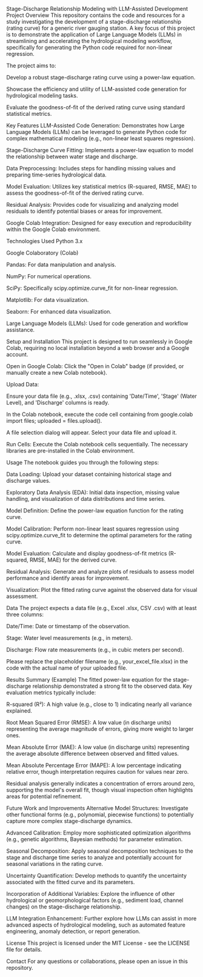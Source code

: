 Stage-Discharge Relationship Modeling with LLM-Assisted Development
Project Overview
This repository contains the code and resources for a study investigating the development of a stage-discharge relationship (rating curve) for a generic river gauging station. A key focus of this project is to demonstrate the application of Large Language Models (LLMs) in streamlining and accelerating the hydrological modeling workflow, specifically for generating the Python code required for non-linear regression.

The project aims to:

Develop a robust stage-discharge rating curve using a power-law equation.

Showcase the efficiency and utility of LLM-assisted code generation for hydrological modeling tasks.

Evaluate the goodness-of-fit of the derived rating curve using standard statistical metrics.

Key Features
LLM-Assisted Code Generation: Demonstrates how Large Language Models (LLMs) can be leveraged to generate Python code for complex mathematical modeling (e.g., non-linear least squares regression).

Stage-Discharge Curve Fitting: Implements a power-law equation to model the relationship between water stage and discharge.

Data Preprocessing: Includes steps for handling missing values and preparing time-series hydrological data.

Model Evaluation: Utilizes key statistical metrics (R-squared, RMSE, MAE) to assess the goodness-of-fit of the derived rating curve.

Residual Analysis: Provides code for visualizing and analyzing model residuals to identify potential biases or areas for improvement.

Google Colab Integration: Designed for easy execution and reproducibility within the Google Colab environment.

Technologies Used
Python 3.x

Google Colaboratory (Colab)

Pandas: For data manipulation and analysis.

NumPy: For numerical operations.

SciPy: Specifically scipy.optimize.curve_fit for non-linear regression.

Matplotlib: For data visualization.

Seaborn: For enhanced data visualization.

Large Language Models (LLMs): Used for code generation and workflow assistance.

Setup and Installation
This project is designed to run seamlessly in Google Colab, requiring no local installation beyond a web browser and a Google account.

Open in Google Colab: Click the "Open in Colab" badge (if provided, or manually create a new Colab notebook).

Upload Data:

Ensure your data file (e.g., .xlsx, .csv) containing 'Date/Time', 'Stage' (Water Level), and 'Discharge' columns is ready.

In the Colab notebook, execute the code cell containing from google.colab import files; uploaded = files.upload().

A file selection dialog will appear. Select your data file and upload it.

Run Cells: Execute the Colab notebook cells sequentially. The necessary libraries are pre-installed in the Colab environment.

Usage
The notebook guides you through the following steps:

Data Loading: Upload your dataset containing historical stage and discharge values.

Exploratory Data Analysis (EDA): Initial data inspection, missing value handling, and visualization of data distributions and time series.

Model Definition: Define the power-law equation function for the rating curve.

Model Calibration: Perform non-linear least squares regression using scipy.optimize.curve_fit to determine the optimal parameters for the rating curve.

Model Evaluation: Calculate and display goodness-of-fit metrics (R-squared, RMSE, MAE) for the derived curve.

Residual Analysis: Generate and analyze plots of residuals to assess model performance and identify areas for improvement.

Visualization: Plot the fitted rating curve against the observed data for visual assessment.

Data
The project expects a data file (e.g., Excel .xlsx, CSV .csv) with at least three columns:

Date/Time: Date or timestamp of the observation.

Stage: Water level measurements (e.g., in meters).

Discharge: Flow rate measurements (e.g., in cubic meters per second).

Please replace the placeholder filename (e.g., your_excel_file.xlsx) in the code with the actual name of your uploaded file.

Results Summary (Example)
The fitted power-law equation for the stage-discharge relationship demonstrated a strong fit to the observed data. Key evaluation metrics typically include:

R-squared (R²): A high value (e.g., close to 1) indicating nearly all variance explained.

Root Mean Squared Error (RMSE): A low value (in discharge units) representing the average magnitude of errors, giving more weight to larger ones.

Mean Absolute Error (MAE): A low value (in discharge units) representing the average absolute difference between observed and fitted values.

Mean Absolute Percentage Error (MAPE): A low percentage indicating relative error, though interpretation requires caution for values near zero.

Residual analysis generally indicates a concentration of errors around zero, supporting the model's overall fit, though visual inspection often highlights areas for potential refinement.

Future Work and Improvements
Alternative Model Structures: Investigate other functional forms (e.g., polynomial, piecewise functions) to potentially capture more complex stage-discharge dynamics.

Advanced Calibration: Employ more sophisticated optimization algorithms (e.g., genetic algorithms, Bayesian methods) for parameter estimation.

Seasonal Decomposition: Apply seasonal decomposition techniques to the stage and discharge time series to analyze and potentially account for seasonal variations in the rating curve.

Uncertainty Quantification: Develop methods to quantify the uncertainty associated with the fitted curve and its parameters.

Incorporation of Additional Variables: Explore the influence of other hydrological or geomorphological factors (e.g., sediment load, channel changes) on the stage-discharge relationship.

LLM Integration Enhancement: Further explore how LLMs can assist in more advanced aspects of hydrological modeling, such as automated feature engineering, anomaly detection, or report generation.

License
This project is licensed under the MIT License - see the LICENSE file for details.

Contact
For any questions or collaborations, please open an issue in this repository.